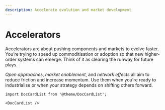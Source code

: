 ```yaml
---
description: Accelerate evolution and market development
---
```


# Accelerators

Accelerators are about pushing components and markets to evolve faster. You’re trying to speed up commoditisation or adoption so that new higher-order systems can emerge. Think of it as clearing the runway for future plays.

*Open approaches*, *market enablement*, and *network effects* all aim to reduce friction and increase momentum. Use them when you're ready to industrialise or when your strategy depends on shifting others forward.


```mdx-code-block
import DocCardList from '@theme/DocCardList';

<DocCardList />
```
